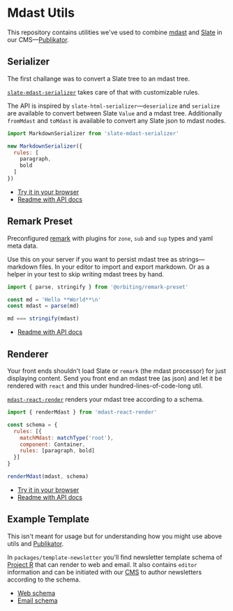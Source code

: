 # Mdast Utils

This repository contains utilities we've used to combine [mdast](https://github.com/syntax-tree/mdast) and [Slate](https://github.com/ianstormtaylor/slate) in our CMS—[Publikator](https://github.com/orbiting/publikator-frontend).

## Serializer

The first challange was to convert a Slate tree to an mdast tree.

[`slate-mdast-serializer`](./packages/slate-mdast-serializer) takes care of that with customizable rules.

The API is inspired by `slate-html-serializer`—`deserialize` and `serialize` are available to convert between Slate `Value` and a mdast tree. Additionally `fromMdast` and `toMdast` is available to convert any Slate json to mdast nodes.

```js
import MarkdownSerializer from 'slate-mdast-serializer'

new MarkdownSerializer({
  rules: [
    paragraph,
    bold
  ]
})
```

- [Try it in your browser](https://runkit.com/tpreusse/slate-mdast-serializer)
- [Readme with API docs](./packages/slate-mdast-serializer) 

## Remark Preset

Preconfigured [remark](https://github.com/remarkjs/remark) with plugins for `zone`, `sub` and `sup` types and yaml meta data.

Use this on your server if you want to persist mdast tree as strings—markdown files. In your editor to import and export markdown. Or as a helper in your test to skip writing mdast trees by hand.

```js
import { parse, stringify } from '@orbiting/remark-preset'

const md = 'Hello **World**\n'
const mdast = parse(md)

md === stringify(mdast)
```

- [Readme with API docs](./packages/remark-preset) 

## Renderer

Your front ends shouldn't load Slate or `remark` (the mdast processor) for just displaying content. Send you front end an mdast tree (as json) and let it be rendered with `react` and this under hundred-lines-of-code-long util.

[`mdast-react-render`](./packages/mdast-react-render) renders your mdast tree according to a schema.

```js
import { renderMdast } from 'mdast-react-render'

const schema = {
  rules: [{
    matchMdast: matchType('root'),
    component: Container,
    rules: [paragraph, bold]
  }]
}

renderMdast(mdast, schema)
```

- [Try it in your browser](https://runkit.com/tpreusse/mdast-react-render)
- [Readme with API docs](./packages/mdast-react-render) 

## Example Template

This isn't meant for usage but for understanding how you might use above utils and [Publikator](https://github.com/orbiting/publikator-frontend).

In `packages/template-newsletter` you'll find newsletter template schema of [Project R](https://project-r.construction/) that can render to web and email. It also contains `editor` information and can be initiated with our [CMS](https://github.com/orbiting/publikator-frontend) to author newsletters according to the schema.

- [Web schema](./packages/template-newsletter/src/web/index.js) 
- [Email schema](./packages/template-newsletter/src/email/index.js) 
